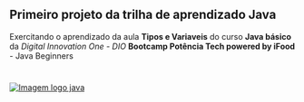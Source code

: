 ## Primeiro projeto da trilha de aprendizado Java
 
 Exercitando o aprendizado da  aula **Tipos e Variaveis** do curso **Java básico** da *Digital Innovation One - DIO* **Bootcamp Potência Tech powered by iFood** - 
 Java Beginners
#
#



[![Imagem logo java](../Imagens/logo_java.png)](https://www.java.com/pt-BR)